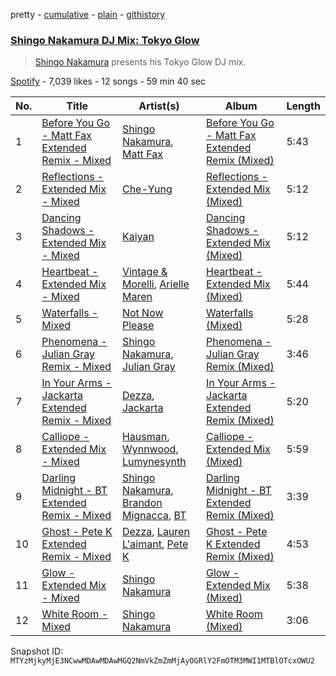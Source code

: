 pretty - [cumulative](/playlists/cumulative/37i9dQZF1DX2CGcax0KY23.md) - [plain](/playlists/plain/37i9dQZF1DX2CGcax0KY23) - [githistory](https://github.githistory.xyz/mackorone/spotify-playlist-archive/blob/main/playlists/plain/37i9dQZF1DX2CGcax0KY23)

### [Shingo Nakamura DJ Mix: Tokyo Glow](https://open.spotify.com/playlist/37i9dQZF1DX2CGcax0KY23)

> <a href="spotify:artist:58zz0VTpGNHn7MGTlW2cxQ">Shingo Nakamura</a> presents his Tokyo Glow DJ mix.

[Spotify](https://open.spotify.com/user/spotify) - 7,039 likes - 12 songs - 59 min 40 sec

| No. | Title | Artist(s) | Album | Length |
|---|---|---|---|---|
| 1 | [Before You Go \- Matt Fax Extended Remix \- Mixed](https://open.spotify.com/track/4UhwyjsNqLB9dG7YRUOBG7) | [Shingo Nakamura](https://open.spotify.com/artist/58zz0VTpGNHn7MGTlW2cxQ), [Matt Fax](https://open.spotify.com/artist/1XgI1X3xjXCKRP1ZjhqgkV) | [Before You Go \- Matt Fax Extended Remix \(Mixed\)](https://open.spotify.com/album/2lfOQIfdhLAaDp0drgxZ2r) | 5:43 |
| 2 | [Reflections \- Extended Mix \- Mixed](https://open.spotify.com/track/39MIqMJkSS0eK1Ovt6CJHq) | [Che\-Yung](https://open.spotify.com/artist/13QmW2r8VRgIKrXquuFtMH) | [Reflections \- Extended Mix \(Mixed\)](https://open.spotify.com/album/0WHjzziqpUgck85OmDz9FQ) | 5:12 |
| 3 | [Dancing Shadows \- Extended Mix \- Mixed](https://open.spotify.com/track/0A3csGeZJl5ur7mIGRxdaA) | [Kaiyan](https://open.spotify.com/artist/2LTLYlJsnetSUuVQEnVNrE) | [Dancing Shadows \- Extended Mix \(Mixed\)](https://open.spotify.com/album/076MAzr9rb0XbyB66AX3M3) | 5:12 |
| 4 | [Heartbeat \- Extended Mix \- Mixed](https://open.spotify.com/track/5SHrBWd2EJeqkzW4ENjFT2) | [Vintage & Morelli](https://open.spotify.com/artist/58dfpnXBkKgFNH2JFtEAv0), [Arielle Maren](https://open.spotify.com/artist/7MbnTNfDyXb2vTM1GYXsLV) | [Heartbeat \- Extended Mix \(Mixed\)](https://open.spotify.com/album/4MgzEALmOeEBu8xxUBLmpP) | 5:44 |
| 5 | [Waterfalls \- Mixed](https://open.spotify.com/track/1iP2vfvwxYgAlm2fri6ZyD) | [Not Now Please](https://open.spotify.com/artist/3f330dgm1dKMxsVZHy7M84) | [Waterfalls \(Mixed\)](https://open.spotify.com/album/3dvww3EcflpRP8TIIZbb9v) | 5:28 |
| 6 | [Phenomena \- Julian Gray Remix \- Mixed](https://open.spotify.com/track/7EBznBZpoYcRxBJogIjnI3) | [Shingo Nakamura](https://open.spotify.com/artist/58zz0VTpGNHn7MGTlW2cxQ), [Julian Gray](https://open.spotify.com/artist/7zgYgOlFA5NRLumUDzKSVN) | [Phenomena \- Julian Gray Remix \(Mixed\)](https://open.spotify.com/album/2cQudeESO2TIbZ6rby4VGv) | 3:46 |
| 7 | [In Your Arms \- Jackarta Extended Remix \- Mixed](https://open.spotify.com/track/2327NvPzYbKX99LS04gAns) | [Dezza](https://open.spotify.com/artist/3p7y4jD6cIfONGyx6xaFik), [Jackarta](https://open.spotify.com/artist/5kknK5Imix5mqqafSAxg7d) | [In Your Arms \- Jackarta Extended Remix \(Mixed\)](https://open.spotify.com/album/38aq3zA8l2ohAt5qaSuLza) | 5:20 |
| 8 | [Calliope \- Extended Mix \- Mixed](https://open.spotify.com/track/4MGQPdBGSxtJZezjxFYWWr) | [Hausman](https://open.spotify.com/artist/1jD9rZnKHp1tqnYMxSxkiQ), [Wynnwood](https://open.spotify.com/artist/5SD3UXASMH77lwNBo2lqj6), [Lumynesynth](https://open.spotify.com/artist/2piOPWDGkopcabpha2zngD) | [Calliope \- Extended Mix \(Mixed\)](https://open.spotify.com/album/6Nl1QMMuU7yeaQLufWLqm7) | 5:59 |
| 9 | [Darling Midnight \- BT Extended Remix \- Mixed](https://open.spotify.com/track/0fNab4eBLjN32KElvL9pz6) | [Shingo Nakamura](https://open.spotify.com/artist/58zz0VTpGNHn7MGTlW2cxQ), [Brandon Mignacca](https://open.spotify.com/artist/5k1EecpyjkutxtmZKlsBOj), [BT](https://open.spotify.com/artist/64MoFdq8ORI3V98AR5SPWL) | [Darling Midnight \- BT Extended Remix \(Mixed\)](https://open.spotify.com/album/17grMSAeSGRCtD7kuoYCke) | 3:39 |
| 10 | [Ghost \- Pete K Extended Remix \- Mixed](https://open.spotify.com/track/6JS4sfBgoF0R0Zz7qU7WTv) | [Dezza](https://open.spotify.com/artist/3p7y4jD6cIfONGyx6xaFik), [Lauren L'aimant](https://open.spotify.com/artist/2M2QzPADSybcVig2CBTcFJ), [Pete K](https://open.spotify.com/artist/2kwivERZbT1vThOGo32Wx6) | [Ghost \- Pete K Extended Remix \(Mixed\)](https://open.spotify.com/album/6aBcEzM5GeTK1MxGukzF9o) | 4:53 |
| 11 | [Glow \- Extended Mix \- Mixed](https://open.spotify.com/track/3mioQYZP7xYhjiqxj1CYtW) | [Shingo Nakamura](https://open.spotify.com/artist/58zz0VTpGNHn7MGTlW2cxQ) | [Glow \- Extended Mix \(Mixed\)](https://open.spotify.com/album/6UocKFV5KluHAeMmuaBzPZ) | 5:38 |
| 12 | [White Room \- Mixed](https://open.spotify.com/track/7zTSRY6T6OzYjfIL0eMgWK) | [Shingo Nakamura](https://open.spotify.com/artist/58zz0VTpGNHn7MGTlW2cxQ) | [White Room \(Mixed\)](https://open.spotify.com/album/6M5wTINxUICzU7fgoRjd7P) | 3:06 |

Snapshot ID: `MTYzMjkyMjE3NCwwMDAwMDAwMGQ2NmVkZmZmMjAyOGRlY2FmOTM3MWI1MTBlOTcxOWU2`
